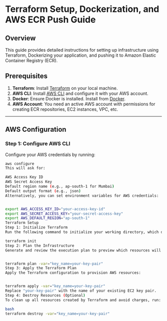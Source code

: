 # Terraform Setup, Dockerization, and AWS ECR Push Guide

## Overview

This guide provides detailed instructions for setting up infrastructure using Terraform, Dockerizing your application, and pushing it to Amazon Elastic Container Registry (ECR).

## Prerequisites

1. **Terraform**: Install [Terraform](https://www.terraform.io/downloads) on your local machine.
2. **AWS CLI**: Install [AWS CLI](https://aws.amazon.com/cli/) and configure it with your AWS account.
3. **Docker**: Ensure Docker is installed. Install from [Docker](https://www.docker.com/get-started).
4. **AWS Account**: You need an active AWS account with permissions for creating ECR repositories, EC2 instances, VPC, etc.

---

## AWS Configuration

### Step 1: Configure AWS CLI

Configure your AWS credentials by running:

```bash
aws configure
This will ask for:

AWS Access Key ID
AWS Secret Access Key
Default region name (e.g., ap-south-1 for Mumbai)
Default output format (e.g., json)
Alternatively, you can set environment variables for AWS credentials:


export AWS_ACCESS_KEY_ID="your-access-key-id"
export AWS_SECRET_ACCESS_KEY="your-secret-access-key"
export AWS_DEFAULT_REGION="ap-south-1"
Terraform Setup
Step 1: Initialize Terraform
Run the following command to initialize your working directory, which downloads the provider plugins:

terraform init
Step 2: Plan the Infrastructure
Generate and review the execution plan to preview which resources will be created:


terraform plan -var="key_name=your-key-pair"
Step 3: Apply the Terraform Plan
Apply the Terraform configuration to provision AWS resources:


terraform apply -var="key_name=your-key-pair"
Replace "your-key-pair" with the name of your existing EC2 key pair.
Step 4: Destroy Resources (Optional)
To clean up all resources created by Terraform and avoid charges, run:

bash
terraform destroy -var="key_name=your-key-pair"
```
